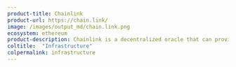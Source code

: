 ```yaml
---
product-title: Chainlink
product-url: https://chain.link/
image: /images/output_md/chain.link.png
ecosystem: ethereum
product-description: Chainlink is a decentralized oracle that can provide external data to smart contracts.
coltitle:  "Infrastructure"
colpermalink: infrastructure
---
```

